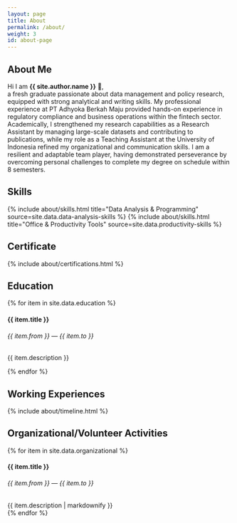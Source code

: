 ```yaml
---
layout: page
title: About
permalink: /about/
weight: 3
id: about-page
---
```


## **About Me**

Hi I am **{{ site.author.name }}** :wave:,<br>
a fresh graduate passionate about data management and policy research, equipped with strong analytical and writing skills. My professional experience at PT Adhyoka Berkah Maju provided hands-on experience in regulatory compliance and business operations within the fintech sector. Academically, I strengthened my research capabilities as a Research Assistant by managing large-scale datasets and contributing to publications, while my role as a Teaching Assistant at the University of Indonesia refined my organizational and communication skills. I am a resilient and adaptable team player, having demonstrated perseverance by overcoming personal challenges to complete my degree on schedule within 8 semesters.
 

## **Skills**
<div class="row">
{% include about/skills.html title="Data Analysis & Programming" source=site.data.data-analysis-skills %}
{% include about/skills.html title="Office & Productivity Tools" source=site.data.productivity-skills %}
</div>

## **Certificate**
{% include about/certifications.html %}

## **Education**
<div class="row mt-4">
  <div class="col">
    <div class="timeline-body bg-themed">
      {% for item in site.data.education %}
        <div class="timeline-item">
          <div class="content">
            <h4>{{ item.title }}</h4>
            <h6 class="date">{{ item.from }} — {{ item.to }}</h6>
            <p>{{ item.description }}</p>
          </div>
        </div>
      {% endfor %}
    </div>
  </div>
</div>

## **Working Experiences**
<div class="row mt-4">
{% include about/timeline.html %}
</div>

## **Organizational/Volunteer Activities**
<div class="row mt-4">
  <div class="col">
    <div class="timeline-body bg-themed">
      {% for item in site.data.organizational %}
        <div class="timeline-item">
          <div class="content">
            <h4>{{ item.title }}</h4>
            <h6 class="date">{{ item.from }} — {{ item.to }}</h6>
            <div>{{ item.description | markdownify }}</div>
          </div>
        </div>
      {% endfor %}
    </div>
  </div>
</div>